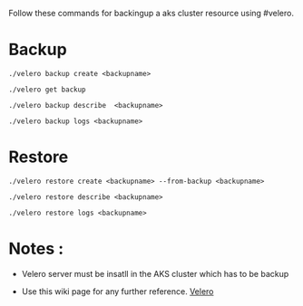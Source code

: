 Follow these commands for backingup a aks cluster resource using #velero.

# Backup
`./velero backup create <backupname>`

`./velero get backup`

`./velero backup describe  <backupname>`

`./velero backup logs <backupname>`

# Restore

`./velero restore create <backupname> --from-backup <backupname>`

`./velero restore describe <backupname>`

`./velero restore logs <backupname>`


# Notes : 
 * Velero server must be insatll in the AKS cluster which has to be backup

 * Use this wiki page for any further reference.
[Velero](https://github.com/enercent/true_power_configurations/wiki/Installation-,-Backup-and-Restore-using-Velero)

